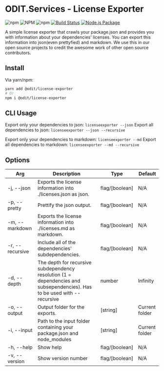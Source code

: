 # ODIT.Services - License Exporter

![npm](https://img.shields.io/npm/dt/@odit/license-exporter?logo=npm&style=for-the-badge)
![NPM](https://img.shields.io/npm/l/@odit/license-exporter?style=for-the-badge)
![npm](https://img.shields.io/npm/v/@odit/license-exporter?color=blue&label=Version&logo=npm&style=for-the-badge)
[![Build Status](https://ci.odit.services/api/badges/odit/license-exporter/status.svg?ref=refs/heads/main)](https://ci.odit.services/odit/license-exporter)
[![Node.js Package](https://github.com/odit-services/license-exporter/actions/workflows/npm-publish.yml/badge.svg?branch=v0.0.11)](https://github.com/odit-services/license-exporter/actions/workflows/npm-publish.yml)

A simple license exporter that crawls your package.json and provides you with information about your dependencies' licenses.
You can export this information into json(even prettyfied) and markdown.
We use this in our open source projects to credit the awesome work of other open source contributors.

## Install
Via yarn/npm:
```bash
yarn add @odit/license-exporter
# Or
npm i @odit/license-exporter
```

## CLI Usage

Export only your dependencies to json: `licenseexporter --json`
Export all dependencies to json: `licenseexporter --json --recursive`

Export only your dependencies to markdown: `licenseexporter --md`
Export all dependencies to markdown: `licenseexporter --md --recursive`

## Options
Arg | Description | Type | Default
| - | - | - | -
\-j, --json | Exports the license information into ./licenses.json as json. | flag/[boolean] | N/A
\-p, --pretty | Prettify the json output.|flag/[boolean] | N/A
\-m, --markdown | Exports the license information into ./licenses.md as markdown. | flag/[boolean] | N/A
\-r, --recursive | Include all of the dependencies' subdependencies. | flag/[boolean] | N/A
\-d, --depth | The depth for recursive subdependency resolution (1 = dependencies and subsependencies). Has to be used with --recursive | number | Infinity
\-o, --output | Output folder for the exports. | [string] | Current folder
\-i, --input | Path to the input folder containing your package.json and node_modules | [string] | Current folder
\-h, --help | Show help | flag/[boolean] | N/A
\-v, --version | Show version number | flag/[boolean] | N/A

